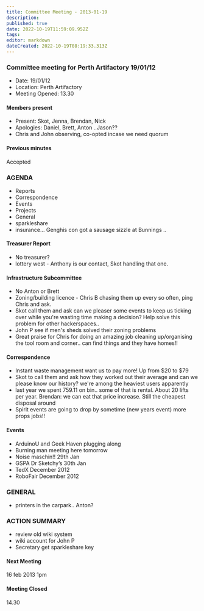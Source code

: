 ```yaml
---
title: Committee Meeting - 2013-01-19
description: 
published: true
date: 2022-10-19T11:59:09.952Z
tags: 
editor: markdown
dateCreated: 2022-10-19T08:19:33.313Z
---
```


### Committee meeting for Perth Artifactory 19/01/12

-   Date: 19/01/12
-   Location: Perth Artifactory
-   Meeting Opened: 13.30

#### Members present

-   Present: Skot, Jenna, Brendan, Nick
-   Apologies: Daniel, Brett, Anton ..Jason??
-   Chris and John observing, co-opted incase we need quorum

#### Previous minutes

Accepted

### AGENDA

-   Reports
-   Correspondence
-   Events
-   Projects
-   General
-   sparkleshare
-   insurance... Genghis con got a sausage sizzle at Bunnings ..

#### Treasurer Report

-   No treasurer?
-   lottery west - Anthony is our contact, Skot handling that one.

#### Infrastructure Subcommittee

-   No Anton or Brett
-   Zoning/building licence - Chris B chasing them up every so often, ping Chris and ask.
-   Skot call them and ask can we pleaser some events to keep us ticking over while you're wasting time making a decision? Help solve this problem for other hackerspaces..
-   John P see if men's sheds solved their zoning problems
-   Great praise for Chris for doing an amazing job cleaning up/organising the tool room and corner.. can find things and they have homes!!

#### Correspondence

-   Instant waste management want us to pay more! Up from \$20 to \$79
-   Skot to call them and ask how they worked out their average and can we please know our history? we're among the heaviest users apparently
-   last year we spent 759.11 on bin.. some of that is rental. About 20 lifts per year. Brendan: we can eat that price increase. Still the cheapest disposal around
-   Spirit events are going to drop by sometime (new years event) more props jobs!!

#### Events

-   ArduinoU and Geek Haven plugging along
-   Burning man meeting here tomorrow
-   Noise maschin!! 29th Jan
-   GSPA Dr Sketchy’s 30th Jan
-   TedX December 2012
-   RoboFair December 2012

### GENERAL

-   printers in the carpark.. Anton?

### ACTION SUMMARY

-   review old wiki system
-   wiki account for John P
-   Secretary get sparkleshare key

#### Next Meeting

16 feb 2013 1pm

#### Meeting Closed

14.30
